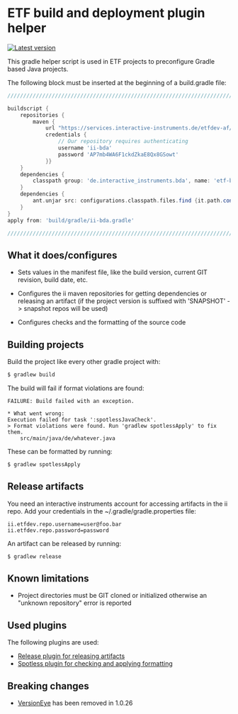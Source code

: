 # ETF build and deployment plugin helper

[![Latest version](http://img.shields.io/badge/latest%20version-1.0.27-blue.svg)](https://services.interactive-instruments.de/etfdev-af/plugins-releases-local/de/interactive_instruments/bda/etf-bda/1.0.27/etf-bda-1.0.27.jar)

This gradle helper script is used in ETF projects to preconfigure Gradle based Java projects.

The following block must be inserted at the beginning of a build.gradle file:

```groovy
///////////////////////////////////////////////////////////////////////////////////////

buildscript {
	repositories {
		maven {
			url "https://services.interactive-instruments.de/etfdev-af/plugins-releases-local"
			credentials {
				// Our repository requires authenticating
				username 'ii-bda'
				password 'AP7mb4WA6F1ckdZkaE8Qx8GSowt'
			}}
	}
	dependencies {
		classpath group: 'de.interactive_instruments.bda', name: 'etf-bda', version: '[1.0.27,1.0.99]'
	}
	dependencies {
		ant.unjar src: configurations.classpath.files.find {it.path.contains('etf')}, dest: 'build/gradle'
	}
}
apply from: 'build/gradle/ii-bda.gradle'

///////////////////////////////////////////////////////////////////////////////////////
```

## What it does/configures
- Sets values in the manifest file, like the build version, current GIT revision, build date, etc.

- Configures the ii maven repositories for getting dependencies or releasing an artifact
(if the project version is suffixed with 'SNAPSHOT' -> snapshot repos will be used)

- Configures checks and the formatting of the source code

## Building projects
Build the project like every other gradle project with:
```gradle
$ gradlew build
```

The build will fail if format violations are found:
```
FAILURE: Build failed with an exception.

* What went wrong:
Execution failed for task ':spotlessJavaCheck'.
> Format violations were found. Run 'gradlew spotlessApply' to fix them.
	src/main/java/de/whatever.java
```

These can be formatted by running:
```gradle
$ gradlew spotlessApply
```

## Release artifacts
You need an interactive instruments account for accessing artifacts in the ii repo.
Add your credentials in the ~/.gradle/gradle.properties file:

```
ii.etfdev.repo.username=user@foo.bar
ii.etfdev.repo.password=password
```

An artifact can be released by running:
```gradle
$ gradlew release
```

## Known limitations
- Project directories must be GIT cloned or initialized otherwise an "unknown repository" error is reported

## Used plugins
The following plugins are used:

- [Release plugin for releasing artifacts](https://github.com/researchgate/gradle-release)
- [Spotless plugin for checking and applying formatting](https://github.com/diffplug/spotless)

## Breaking changes

- [VersionEye](https://blog.versioneye.com/2017/10/19/versioneye-sunset-process/) has been removed in 1.0.26

